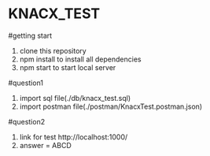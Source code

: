 # KNACX_TEST

 #getting start
 
 1. clone this repository
 2. npm install to install all dependencies
 3. npm start to start local server


 #question1

 1. import sql file(./db/knacx_test.sql)
 2. import postman file(./postman/KnacxTest.postman.json)
 
 
 #question2 
 
 1. link for test http://localhost:1000/
 2. answer = ABCD
 

